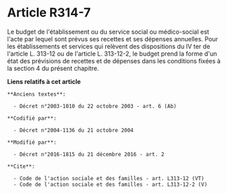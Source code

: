 # Article R314-7

Le budget de l'établissement ou du service social ou médico-social est l'acte par lequel sont prévus ses recettes et ses
dépenses annuelles. Pour les établissements et services qui relèvent des dispositions du IV ter de l'article L. 313-12 ou de
l'article L. 313-12-2, le budget prend la forme d'un état des prévisions de recettes et de dépenses dans les conditions
fixées à la section 4 du présent chapitre.

**Liens relatifs à cet article**

	**Anciens textes**:

	  - Décret n°2003-1010 du 22 octobre 2003 - art. 6 (Ab)

	**Codifié par**:

	  - Décret n°2004-1136 du 21 octobre 2004

	**Modifié par**:

	  - Décret n°2016-1815 du 21 décembre 2016 - art. 2

	**Cite**:

	  - Code de l'action sociale et des familles - art. L313-12 (VT)
	  - Code de l'action sociale et des familles - art. L313-12-2 (V)
